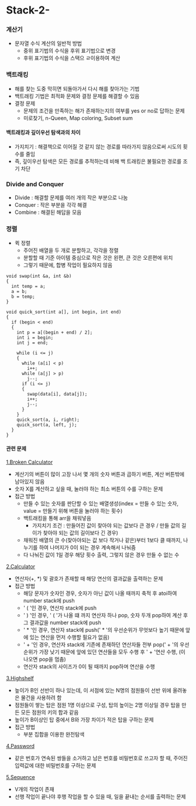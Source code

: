 # Stack-2-

### 계산기
- 문자열 수식 계산의 일반적 방법
  - 중위 표기법의 수식을 후위 표기법으로 변경
  - 후위 표기법의 수식을 스택으 ㄹ이용하여 계산

### 백트래킹
- 해를 찾는 도중 막히면 되돌아가서 다시 해를 찾아가는 기법
- 백트래킹 기법은 최적화 문제와 결정 문제를 해결할 수 있음
- 결정 문제
  - 문제의 조건을 만족하는 해가 존재하는지의 여부를 yes or no로 답하는 문제
  - 미로찾기, n-Queen, Map coloring, Subset sum

#### 백트래킹과 깊이우선 탐색과의 차이
- 가지치기 : 해결책으로 이어질 것 같지 않는 경로를 따라가지 않음으로써 시도의 횟수를 줄임
- 즉, 깊이우선 탐색은 모든 경로를 추적하는데 비해 백 트래킹은 불필요한 경로를 조기 차단

### Divide and Conquer
- Divide : 해결할 문제를 여러 개의 작은 부분으로 나눔
- Conquer : 작은 부분을 각각 해결
- Combine : 해결된 해답을 모음

### 정렬
- 퀵 정렬
  - 주어진 배열을 두 개로 분할하고, 각각을 정렬
  - 분할할 때 기준 아이템 중심으로 작은 것은 왼편, 큰 것은 오른편에 위치
  - 그렇기 때문에, 합병 작업이 필요하지 않음
```
void swap(int &a, int &b)
{
  int temp = a;
  a = b;
  b = temp;
}

void quick_sort(int a[], int begin, int end)
{
  if (begin < end)
  {
    int p = a[(begin + end) / 2];
    int i = begin;
    int j = end;
    
    while (i <= j)
    {
      while (a[i] < p)
        i++;
      while (a[j] > p)
        j--;
      if (i <= j)
      {
        swap(data[i], data[j]);
        i++;
        j--;
      }
    }
    quick_sort(a, i, right);
    quick_sort(a, left, j);
  }
}
```

#### 관련 문제
[1.Broken Calculator](https://github.com/KimUJin3359/Stack-2-/tree/master/Broken_Calculator)
- 계산기의 버튼이 많이 고장 나서 몇 개의 숫자 버튼과 곱하기 버튼, 계산 버튼밖에 남아있지 않음
- 숫자 X를 계산하고 싶을 때, 눌러야 하는 최소 버튼의 수를 구하는 문제
- 접근 방법
  - 만들 수 있는 숫자를 판단할 수 있는 배열생성(index = 만들 수 있는 숫자, value = 만들기 위해 버튼을 눌러야 하는 횟수)
  - 백트래킹을 통해 arr을 채워넣음
    - 가지치기 조건 : 만들어진 값이 찾아야 되는 값보다 큰 경우 / 만들 값의 길이가 찾아야 되는 값의 길이보다 긴 경우)
  - 채워진 배열의 큰 수(찾아야되는 값 보다 작거나 같은)부터 1보다 클 때까지, 나누기를 하여 나머지가 0이 되는 경우 계속해서 나눠줌
  - 다 나눠진 값이 1일 경우 해당 횟수 출력, 그렇지 않은 경우 만들 수 없는 수
  
[2.Calculator](https://github.com/KimUJin3359/Stack-2-/tree/master/Calculator)
- 연산자(+, \*) 및 괄호가 존재할 때 해당 연산의 결과값을 출력하는 문제
- 접근 방법
  - 해당 문자가 숫자인 경우, 숫자가 아닌 값이 나올 때까지 축적 후 atoi하여 number stack에 push
  - ' ( '인 경우, 연산자 stack에 push
  - ' ) '인 경우, ' ( '가 나올 떄 까지 연산자 하나 pop, 숫자 두개 pop하여 계산 후 그 결과값을 number stack에 push
  - ' \* '인 경우, 연산자 stack에 push(' \* '의 우선순위가 무엇보다 높기 때문에 앞에 있는 연산을 먼저 수행할 필요가 없음)
  - ' + '인 경우, 연산자 stack에 기존에 존재하던 연산자들 전부 pop(' + '의 우선순위가 가장 낮기 때문에 앞에 있던 연산들을 모두 수행 후 ' + '연산 수행, (이 나오면 pop을 멈춤)
  - 연산자 stack의 사이즈가 0이 될 때까지 pop하며 연산을 수행
  
[3.Highshelf](https://github.com/KimUJin3359/Stack-2-/tree/master/Highshelf)
- 높이가 B인 선반이 하나 있는데, 이 서점에 있는 N명의 점원들이 선반 위에 올려놓은 물건을 사용하려 함
- 점원들이 쌓는 탑은 점원 1명 이상으로 구성, 탑의 높이는 2명 이상일 경우 탑을 만든 모든 점원의 키의 합과 같음
- 높이가 B이상인 탑 중에서 B와 가장 차이가 적은 탑을 구하는 문제
- 접근 방법
  - 부분 집합을 이용한 완전탐색

[4.Password](https://github.com/KimUJin3359/Stack-2-/tree/master/Password)
- 같은 번호가 연속된 쌍들을 소거하고 남은 번호를 비밀번호로 쓰고자 할 때, 주어진 입력값에 대한 비밀번호를 구하는 문제

[5.Sequence](https://github.com/KimUJin3359/Stack-2-/tree/master/Sequence)
- V개의 작업이 존재
- 선행 작업이 끝나야 후행 작업을 할 수 있을 때, 일을 끝내는 순서를 출력하는 문제
